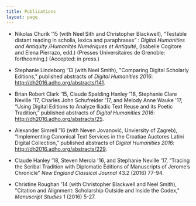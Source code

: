 ```yaml
---
title: Publications
layout: page
---
```



- Nikolas Churik '15 (with Neel Sith and Christopher Blackwell), “Testable distant reading in scholia, lexica and paraphrases” : *Digital Humanities and Antiquity /Humanités Numériques et Antiquité*, (Isabelle Cogitore and Elena Pierrazo, edd.) (Presses Universitaires de Grenoble: forthcoming.) (Accepted: in press.)



- Stephanie Lindeborg '13 (with Neel Smith), "Comparing Digital Scholarly Editions," published abstracts of *Digital Humanities 2016*: <http://dh2016.adho.org/abstracts/141>.



- Brian Robert Clark '15, Claude Spalding Hanley '18, Stephanie Clare Neville '17, Charles John Schufreider '17, and Melody Anne Wauke '17, “Using Digital Editions to Analyze Iliadic Text Reuse and its Poetic Tradition,” published abstracts of *Digital Humanities 2016*:  <http://dh2016.adho.org/abstracts/25>.

- Alexander Simrell '16 (with Neven Jovanović, Unviersity of Zagreb), “Implementing Canonical Text Services in the Croatiae Auctores Latini Digital Collection,” published abstracts of *Digital Humanities 2016*: <http://dh2016.adho.org/abstracts/229>.


- Claude Hanley '18, Steven Merola '16, and Stephanie Neville '17, “Tracing the Scribal Tradition with Diplomatic Editions of Manuscripts of Jerome’s Chronicle” *New England Classical Journal* 43.2 (2016) 77-94.



- Christine Roughan '14 (with Christopher Blackwell and Neel Smith), "Citation and Alignment: Scholarship Outside and Inside the Codex," *Manuscript Studies* 1 (2016) 5-27.
